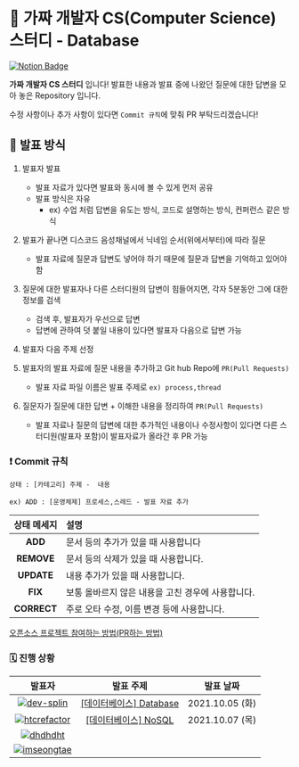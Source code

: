 # 💯 가짜 개발자 CS(Computer Science) 스터디 - Database

[![Notion Badge](http://img.shields.io/badge/-가짜개발자CS스터디소개-orange?style=flat&logo=Notion&link=https://www.notion.so/CS-3042191616a44286a0ef979a2bd6cfe8)](https://www.notion.so/CS-3042191616a44286a0ef979a2bd6cfe8)

**가짜 개발자 CS 스터디** 입니다! 발표한 내용과 발표 중에 나왔던 질문에 대한 답변을 모아 놓은 Repository 입니다.

수정 사항이나 추가 사항이 있다면 `Commit 규칙`에 맞춰 PR 부탁드리겠습니다!



## 📝 발표 방식

1. 발표자 발표

   - 발표 자료가 있다면 발표와 동시에 볼 수 있게 먼저 공유
   - 발표 방식은 자유
     - ex) 수업 처럼 답변을 유도는 방식, 코드로 설명하는 방식, 컨퍼런스 같은 방식

2. 발표가 끝나면 디스코드 음성채널에서 닉네임 순서(위에서부터)에 따라 질문

   - 발표 자료에 질문과 답변도 넣어야 하기 때문에 질문과 답변을 기억하고 있어야 함

3. 질문에 대한 발표자나 다른 스터디원의 답변이 힘들어지면, 각자 5분동안 그에 대한 정보를 검색

   - 검색 후, 발표자가 우선으로 답변
   - 답변에 관하여 덧 붙일 내용이 있다면 발표자 다음으로 답변 가능

4. 발표자 다음 주제 선정

5. 발표자의 발표 자료에 질문 내용을 추가하고 Git hub Repo에 `PR(Pull Requests)`

   - 발표 자료 파일 이름은 발표 주제로 `ex) process,thread`

6. 질문자가 질문에 대한 답변 + 이해한 내용을 정리하여 `PR(Pull Requests)`

   - 발표 자료나 질문의 답변에 대한 추가적인 내용이나 수정사항이 있다면 다른 스터디원(발표자 포함)이 발표자료가 올라간 후 PR 가능

   


### ❗ Commit 규칙

`상태 : [카테고리] 주제 -  내용`

`ex) ADD : [운영체제] 프로세스,스레드 - 발표 자료 추가`

| 상태 메세지 | 설명                                              |
| :---------: | :------------------------------------------------ |
|   **ADD**   | 문서 등의 추가가 있을 때 사용합니다               |
| **REMOVE**  | 문서 등의 삭제가 있을 때 사용합니다.              |
| **UPDATE**  | 내용 추가가 있을 때 사용합니다.                   |
|   **FIX**   | 보통 올바르지 않은 내용을 고친 경우에 사용합니다. |
| **CORRECT** | 주로 오타 수정, 이름 변경 등에 사용합니다.        |

[오픈소스 프로젝트 참여하는 방법(PR하는 방법)](https://dev-splin.github.io/git/Git-Participate-OpenSource-Projects/)



### 🗓️ 진행 상황

|                            발표자                            |                          발표 주제                           |    발표 날짜    |
| :----------------------------------------------------------: | :----------------------------------------------------------: | :-------------: |
| [![dev-splin](https://user-images.githubusercontent.com/79291114/122174982-3304e900-cebe-11eb-9a22-0fa57549dc56.jpg)](https://github.com/dev-splin) | [[데이터베이스] Database](https://github.com/fake-developer-CS-study/Database/blob/main/database.md) | 2021.10.05 (화) |
| [![htcrefactor](https://user-images.githubusercontent.com/79291114/133890810-32050ede-2a54-4c40-ac92-72326c7906d0.jpg)](https://github.com/htcrefactor) | [[데이터베이스] NoSQL](https://github.com/fake-developer-CS-study/Database/blob/main/NoSQL.md) | 2021.10.07 (목) |
| [![dhdhdht](https://user-images.githubusercontent.com/79291114/133890809-9917f6a3-e3c7-47ca-8055-f95d3c6da0a8.png)](https://github.com/dhdhdht) |                                                              |                 |
| [![imseongtae](https://user-images.githubusercontent.com/79291114/133890807-9fabfc66-1e9b-4159-b084-0c943ae61421.png)](https://github.com/imseongtae) |                                                              |                 |

